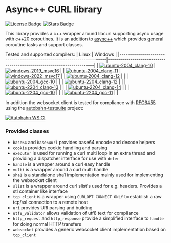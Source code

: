 # Async++ CURL library

[![License Badge](https://img.shields.io/github/license/asyncpp/asyncpp-curl)](https://github.com/asyncpp/asyncpp-curl/blob/master/LICENSE)
[![Stars Badge](https://img.shields.io/github/stars/asyncpp/asyncpp-curl)](https://github.com/asyncpp/asyncpp-curl/stargazers)

This library provides a c++ wrapper around libcurl supporting async usage with c++20 coroutines.
It is an addition to [async++](https://github.com/asyncpp/asyncpp) which provides general coroutine tasks and support classes.

Tested and supported compilers:
| Linux                                                                 | Windows                                                               |
|-----------------------------------------------------------------------|-----------------------------------------------------------------------|
| [![ubuntu-2004_clang-10][img_ubuntu-2004_clang-10]][Compiler-Support] | [![windows-2019_msvc16][img_windows-2019_msvc16]][Compiler-Support]   | 
| [![ubuntu-2004_clang-11][img_ubuntu-2004_clang-11]][Compiler-Support] | [![windows-2022_msvc17][img_windows-2022_msvc17]][Compiler-Support]   |
| [![ubuntu-2004_clang-12][img_ubuntu-2004_clang-12]][Compiler-Support] |                                                                       |
| [![ubuntu-2004_gcc-10][img_ubuntu-2004_gcc-10]][Compiler-Support]     |                                                                       |
| [![ubuntu-2204_clang-12][img_ubuntu-2204_clang-12]][Compiler-Support] |                                                                       |
| [![ubuntu-2204_clang-13][img_ubuntu-2204_clang-13]][Compiler-Support] |                                                                       |
| [![ubuntu-2204_clang-14][img_ubuntu-2204_clang-14]][Compiler-Support] |                                                                       |
| [![ubuntu-2204_gcc-10][img_ubuntu-2204_gcc-10]][Compiler-Support]     |                                                                       |
| [![ubuntu-2204_gcc-11][img_ubuntu-2204_gcc-11]][Compiler-Support]     |                                                                       |

[img_ubuntu-2004_clang-10]: https://img.shields.io/endpoint?url=https://raw.githubusercontent.com/asyncpp/asyncpp-curl/badges/compiler/ubuntu-2004_clang-10/shields.json
[img_ubuntu-2004_clang-11]: https://img.shields.io/endpoint?url=https://raw.githubusercontent.com/asyncpp/asyncpp-curl/badges/compiler/ubuntu-2004_clang-11/shields.json
[img_ubuntu-2004_clang-12]: https://img.shields.io/endpoint?url=https://raw.githubusercontent.com/asyncpp/asyncpp-curl/badges/compiler/ubuntu-2004_clang-12/shields.json
[img_ubuntu-2004_gcc-10]: https://img.shields.io/endpoint?url=https://raw.githubusercontent.com/asyncpp/asyncpp-curl/badges/compiler/ubuntu-2004_gcc-10/shields.json
[img_ubuntu-2204_clang-12]: https://img.shields.io/endpoint?url=https://raw.githubusercontent.com/asyncpp/asyncpp-curl/badges/compiler/ubuntu-2204_clang-12/shields.json
[img_ubuntu-2204_clang-13]: https://img.shields.io/endpoint?url=https://raw.githubusercontent.com/asyncpp/asyncpp-curl/badges/compiler/ubuntu-2204_clang-13/shields.json
[img_ubuntu-2204_clang-14]: https://img.shields.io/endpoint?url=https://raw.githubusercontent.com/asyncpp/asyncpp-curl/badges/compiler/ubuntu-2204_clang-14/shields.json
[img_ubuntu-2204_gcc-10]: https://img.shields.io/endpoint?url=https://raw.githubusercontent.com/asyncpp/asyncpp-curl/badges/compiler/ubuntu-2204_gcc-10/shields.json
[img_ubuntu-2204_gcc-11]: https://img.shields.io/endpoint?url=https://raw.githubusercontent.com/asyncpp/asyncpp-curl/badges/compiler/ubuntu-2204_gcc-11/shields.json
[img_windows-2019_msvc16]: https://img.shields.io/endpoint?url=https://raw.githubusercontent.com/asyncpp/asyncpp-curl/badges/compiler/windows-2019_msvc16/shields.json
[img_windows-2022_msvc17]: https://img.shields.io/endpoint?url=https://raw.githubusercontent.com/asyncpp/asyncpp-curl/badges/compiler/windows-2022_msvc17/shields.json
[Compiler-Support]: https://github.com/asyncpp/asyncpp-curl/actions/workflows/compiler-support.yml

In addition the websocket client is tested for compliance with [RFC6455](https://www.rfc-editor.org/rfc/rfc6455) using the [autobahn-testsuite](https://github.com/crossbario/autobahn-testsuite) project:

[![Autobahn WS CI](https://github.com/asyncpp/asyncpp-curl/actions/workflows/autobahn-ws.yml/badge.svg)](https://github.com/asyncpp/asyncpp-curl/actions/workflows/autobahn-ws.yml)

### Provided classes
* `base64` and `base64url` provides base64 encode and decode helpers
* `cookie` provides cookie handling and parsing
* `executor` is used for running a curl multi loop in an extra thread and providing a dispatcher interface for use with `defer`
* `handle` is a wrapper around a curl easy handle
* `multi` is a wrapper around a curl multi handle
* `sha1` is a standalone sha1 implementation mainly used for implementing the websocket client
* `slist` is a wrapper around curl slist's used for e.g. headers. Provides a stl container like interface
* `tcp_client` is a wrapper using `CURLOPT_CONNECT_ONLY` to establish a raw tcp/ssl connection to a remote host
* `uri` provides URI parsing and building
* `utf8_validator` allows validation of utf8 text for compliance
* `http_request` and `http_response` provide a simplified interface to `handle` for doing normal HTTP transfers
* `websocket` provides a generic websocket client implementation based on `tcp_client`
